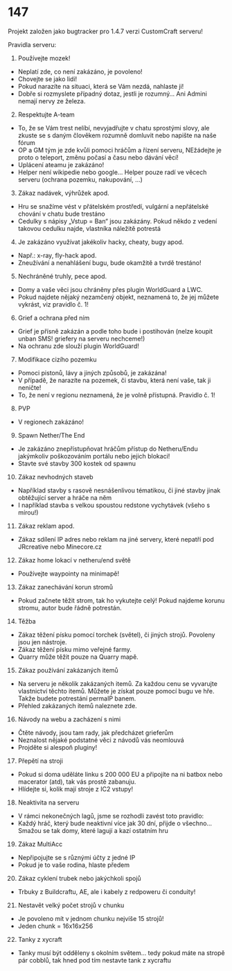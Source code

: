 # 147

Projekt založen jako bugtracker pro 1.4.7 verzi CustomCraft serveru!



Pravidla serveru:

1) Používejte mozek!
  - Neplatí zde, co není zakázáno, je povoleno!
  - Chovejte se jako lidi!
  - Pokud narazíte na situaci, která se Vám nezdá, nahlaste ji!
  - Dobře si rozmyslete případný dotaz, jestli je rozumný… Ani Admini nemají nervy ze železa.

2) Respektujte A-team

  - To, že se Vám trest nelíbí, nevyjadřujte v chatu sprostými slovy, ale zkuste se s daným člověkem rozumně domluvit nebo napište na naše fórum
  - OP a GM tým je zde kvůli pomoci hráčům a řízení serveru, NEžádejte je proto o teleport, změnu počasí a času nebo dávání věcí!
  - Uplácení ateamu je zakázáno!
  - Helper není wikipedie nebo google… Helper pouze radí ve věcech serveru (ochrana pozemku, nakupování, …)

3) Zákaz nadávek, výhrůžek apod.

  - Hru se snažíme vést v přátelském prostředí, vulgární a nepřátelské chování v chatu bude trestáno
  - Cedulky s nápisy „Vstup = Ban“ jsou zakázány. Pokud někdo z vedení takovou cedulku najde, vlastníka náležitě potrestá

4) Je zakázáno využívat jakékoliv hacky, cheaty, bugy apod.

  - Např.: x-ray, fly-hack apod.
  - Zneužívání a nenahlášení bugu, bude okamžitě a tvrdě trestáno!

5) Nechráněné truhly, pece apod.

  - Domy a vaše věci jsou chráněny přes plugin WorldGuard a LWC.
  - Pokud najdete nějaký nezamčený objekt, neznamená to, že jej můžete vykrást, viz pravidlo č. 1!

6) Grief a ochrana před ním

  - Grief je přísně zakázán a podle toho bude i postihován (nelze koupit unban SMS! griefery na serveru nechceme!)
  - Na ochranu zde slouží plugin WorldGuard!

7) Modifikace cizího pozemku

  - Pomoci pistonů, lávy a jiných způsobů, je zakázána!
  - V případě, že narazíte na pozemek, či stavbu, která není vaše, tak ji neničte!
  - To, že není v regionu neznamená, že je volně přístupná. Pravidlo č. 1!

8) PVP

  - V regionech zakázáno!

9) Spawn Nether/The End

  - Je zakázáno znepřístupňovat hráčům přístup do Netheru/Endu jakýmkoliv poškozováním portálu nebo jejich blokaci!
  - Stavte své stavby 300 kostek od spawnu

10) Zákaz nevhodných staveb

  - Například stavby s rasově nesnášenlivou tématikou, či jiné stavby jinak obtěžující server a hráče na něm
  - I například stavba s velkou spoustou redstone vychytávek (všeho s mírou!)

11) Zákaz reklam apod.

  - Zákaz sdílení IP adres nebo reklam na jiné servery, které nepatří pod JRcreative nebo Minecore.cz

12) Zákaz home lokací v netheru/end světě

  - Používejte waypointy na minimapě!

13) Zákaz zanechávání korun stromů

  - Pokud začnete těžit strom, tak ho vykutejte celý! Pokud najdeme korunu stromu, autor bude řádně potrestán.

14) Těžba

  - Zákaz těžení písku pomocí torchek (světel), či jiných strojů. Povoleny jsou jen nástroje.
  - Zákaz těžení písku mimo veřejné farmy.
  - Quarry může těžit pouze na Quarry mapě.

15) Zákaz používání zakázaných itemů

  - Na serveru je několik zakázaných itemů. Za každou cenu se vyvarujte vlastnictví těchto itemů. Můžete je získat pouze pomocí bugu ve hře. Takže budete potrestání permaIP banem.
  - Přehled zakázaných itemů naleznete zde.

16) Návody na webu a zacházení s nimi

  - Čtěte návody, jsou tam rady, jak předcházet grieferům
  - Neznalost nějaké podstatné věci z návodů vás neomlouvá
  - Projděte si alespoň pluginy!

17) Přepětí na stroji

  - Pokud si doma uděláte linku s 200 000 EU a připojíte na ni batbox nebo macerator (atd), tak vás prostě zabanuju.
  - Hlídejte si, kolik mají stroje z IC2 vstupy!

18) Neaktivita na serveru

  - V rámci nekonečných lagů, jsme se rozhodli zavést toto pravidlo:
  - Každý hráč, který bude neaktivní více jak 30 dní, přijde o všechno… Smažou se tak domy, které lagují a kazí ostatním hru

19) Zákaz MultiAcc

  - Nepřipojujte se s různými účty z jedné IP
  - Pokud je to vaše rodina, hlaste předem

20) Zákaz cyklení trubek nebo jakýchkoli spojů

  - Trbuky z Buildcraftu, AE, ale i kabely z redpoweru či conduity!

21) Nestavět velký počet strojů v chunku

  - Je povoleno mít v jednom chunku nejvíše 15 strojů! 
  - Jeden chunk = 16x16x256

22) Tanky z xycraft

  - Tanky musí být odděleny s okolním světem... tedy pokud máte na stropě pár cobblů, tak hned pod tím nestavte tank z xycraftu
